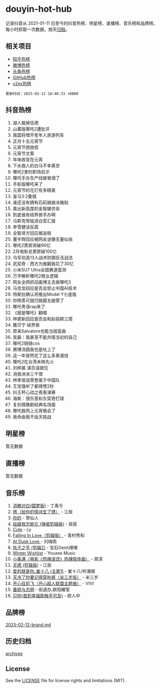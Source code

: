 # douyin-hot-hub

记录抖音从 2021-01-11 日至今的抖音热榜、明星榜、直播榜、音乐榜和品牌榜。每小时抓取一次数据，按天[归档](archives)。

## 相关项目

- [知乎热榜](https://github.com/lonnyzhang423/zhihu-hot-hub)
- [微博热榜](https://github.com/lonnyzhang423/weibo-hot-hub)
- [头条热榜](https://github.com/lonnyzhang423/toutiao-hot-hub)
- [GitHub热榜](https://github.com/lonnyzhang423/github-hot-hub)
- [v2ex热榜](https://github.com/lonnyzhang423/v2ex-hot-hub)


`更新时间：2025-02-12 10:46:33 +0800`

## 抖音热榜

1. 湖人裁掉伍德
1. 山寨版哪吒2遭批评
1. 我国将增开老年人旅游列车
1. 正月十五元宵节
1. 元宵节想放假
1. 元宵节文案
1. 年味收官在元宵
1. 下水救人的白马不幸离世
1. 哪吒2里的职场启示
1. 哪吒手办生产线做冒烟了
1. 手影版哪吒来了
1. 元宵节的花灯有多精美
1. 皇马3:2曼城
1. 谁还没有拥有石矶娘娘冰箱贴
1. 美出新高度的金智媛仿妆
1. 到底谁有结界兽手办啊
1. 马斯克带娃进白宫汇报
1. 李雪健谈反腐
1. 全智贤方回应被追税
1. 董宇辉回应被网友说像无量仙翁
1. 哪吒2票房突破90亿
1. 2月电影总票房破100亿
1. 乌军创造13人战术防御反击战法
1. 武契奇：西方为推翻我花了30亿
1. 小米SU7 Ultra全国赛道首测
1. 万字解析哪吒2商业逻辑
1. 网友全网抓动画博主去做哪吒3
1. 马克龙回应是否会禁止中国AI技术
1. 特斯拉确认将推出Model Y七座版
1. 你杨羡可就归我郦五娘管了
1. 哪吒粤语rap来了
1. 《就是哪吒》翻唱
1. 林更新回应是否会和赵丽颖三搭
1. 撒贝宁 结界兽
1. 原来Salvatore也能当摇篮曲
1. 吴磊：我甚至不能共情当初的自己
1. 哪吒2铜镜cos
1. 赛博汤圆我也是吃上了
1. 这一年居然花了这么多离谱钱
1. 哪吒2在台湾未映先火
1. 刘梓晨 演员请就位
1. 消我泱泱三千恨
1. 林孝埈说荣誉属于中国队
1. 王宝强听了都得愣2秒
1. 抖王杯心动之夜表演赛
1. 海斯：很乐意和东契奇打球
1. 复刻偶像剧经典名场面
1. 哪吒敖丙上元宵晚会了
1. 我命由我不由天挑战

## 明星榜

暂无数据

## 直播榜

暂无数据

## 音乐榜

1. [消散对白(圆梦版)](https://sf5-hl-cdn-tos.douyinstatic.com/obj/tos-cn-ve-2774/og4jB5I5IizzoZVAAAzWgBMAsMDWoArfwBOiFs) - 丁禹兮
1. [锈（给你的情诗生了锈）](https://sf5-hl-cdn-tos.douyinstatic.com/obj/tos-cn-ve-2774/o8a1PBtVqIYbPEGK6e5A4egedVMdm3fCIz6bbE) - 江辰
1. [你的](https://sf5-hl-cdn-tos.douyinstatic.com/obj/tos-cn-ve-2774/oYuIeKf42jB7sEV6B2upMdpYAgfrQWj0FeRegh) - 贺仙人
1. [姑娘我怎能忘 (弹唱剪辑版)](https://sf5-hl-cdn-tos.douyinstatic.com/obj/tos-cn-ve-2774/okamwrBGEMz6illuEofAsMV4yzF5tVWbBiA5AI) - 抠抠
1. [Cute](https://sf5-hl-cdn-tos.douyinstatic.com/obj/tos-cn-ve-2774/o4IbIzHWKAAB4wsS5qMBRiiAlEBGTpQRNfFvuo) - Ly
1. [Falling In Love（剪辑版）](https://sf5-hl-cdn-tos.douyinstatic.com/obj/tos-cn-ve-2774/o8ajpA8zzgBPahbBIO8AcKGBLJezFCRd1wfP9f) - 青村秀和
1. [ At Dusk  Love ](https://sf5-hl-cdn-tos.douyinstatic.com/obj/tos-cn-ve-2774/o8CrpCf5CaYgI4ZrtQgMQAFEfuGqNnRSDQAPBc) - 刘嗨雨
1. [执子之手 (剪辑2)](https://sf5-hl-cdn-tos.douyinstatic.com/obj/tos-cn-ve-2774/oUoZLQjCc31XzqsBnBQUNgeKtYPBcgbFDwtfcu) - 宝石Gem\哩哩
1. [Winter Wishlist](https://sf5-hl-cdn-tos.douyinstatic.com/obj/tos-cn-ve-2774/oIIgUOeamCFCVAzxN6MFRLIBlLGpUqQxeeHrLE) - Youzee Music
1. [小美满（电影《热辣滚烫》热辣陪伴曲）](https://sf5-hl-cdn-tos.douyinstatic.com/obj/tos-cn-ve-2774/o0GAn2lSgfZIDUgtevCGDQYnFg4CwnrBaxbTZL) - 周深
1. [无感 (剪辑版)](https://sf6-cdn-tos.douyinstatic.com/obj/tos-cn-ve-2774/o0eIsUzJBDlQaQFC5OFlgbMEZC1TFYBftOBn6p) - 江辰
1. [爱的就是你_崔十八 (主歌1)](https://sf5-hl-cdn-tos.douyinstatic.com/obj/tos-cn-ve-2774/oI5BO5DhFZ6UTcNCnZaOCBLtZ7WIMQGfgnXf5E) - 崔十八/听潮阁
1. [天冷了你要记得穿秋裤（米三岁版）](https://sf5-hl-cdn-tos.douyinstatic.com/obj/tos-cn-ve-2774/oQlIwVIDWiZ6BQilAorS7MA0AgCkQDvcZAdm1) - 米三岁
1. [开心往前飞（开心超人联盟主题曲）](https://sf5-hl-cdn-tos.douyinstatic.com/obj/tos-cn-ve-2774/9d8fb7c82cf1421fb93a9fe925275e0a) - VIVI
1. [春娇与志明](https://sf5-hl-cdn-tos.douyinstatic.com/obj/tos-cn-ve-2774/e530d8fceb7044b39707d7f9ff54add1) - 街道办,欧阳耀莹
1. [只你(直到幸福能触手可及)](https://sf5-hl-cdn-tos.douyinstatic.com/obj/tos-cn-ve-2774/o0lBkRDzFTeaVSUz3ZZSCBVtZ5DIMQGfgmEAuE) - 颜人中

## 品牌榜

[2025-02-12-brand.md](archives/2025-02-12-brand.md)

## 历史归档

[archives](archives)

## License

See the [LICENSE](LICENSE) file for license rights and limitations (MIT).

